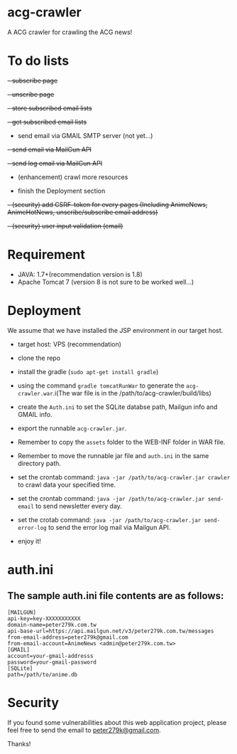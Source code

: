 # acg-crawler
A ACG crawler for crawling the ACG news!

# To do lists
~~- subscribe page~~

~~- unscribe page~~

~~- store subscribed email lists~~

~~- get subscribed email lists~~

- send email via GMAIL SMTP server (not yet...)

~~- send email via MailGun API~~

~~- send log email via MailGun API~~

- (enhancement) crawl more resources

- finish the Deployment section

~~- (security) add CSRF-token for every pages
(Including AnimeNews, AnimeHotNews, unscribe/subscribe email address)~~

~~- (security) user input validation (email)~~

# Requirement
- JAVA: 1.7+(recommendation version is 1.8)
- Apache Tomcat 7 (version 8 is not sure to be worked well...)

# Deployment
We assume that we have installed the JSP environment in our target host.

- target host: VPS (recommendation)
- clone the repo
- install the gradle (```sudo apt-get install gradle```) 
- using the command ```gradle tomcatRunWar``` to generate the ```acg-crawler.war```.i(The war file is in the /path/to/acg-crawler/build/libs)
- create the ```Auth.ini``` to set the SQLite databse path, Mailgun info and GMAIL info.
- export the runnable ```acg-crawler.jar```.
- Remember to copy the ```assets``` folder to the WEB-INF folder in WAR file.
- Remember to move the runnable jar file and ```auth.ini``` in the same directory path.
- set the crontab command: ```java -jar /path/to/acg-crawler.jar crawler``` to crawl data your specified time.
- set the crontab command: ```java -jar /path/to/acg-crawler.jar send-email``` to send newsletter every day.
- set the crotab command: ```java -jar /path/to/acg-crawler.jar send-error-log``` to send the error log mail via Mailgun API.

- enjoy it!

# auth.ini
## The sample auth.ini file contents are as follows:

```
[MAILGUN]
api-key=key-XXXXXXXXXXX
domain-name=peter279k.com.tw
api-base-url=https://api.mailgun.net/v3/peter279k.com.tw/messages
from-email-address=peter279k@gmail.com
from-email-account=AnimeNews <admin@peter279k.com.tw>
[GMAIL]
account=your-gmail-addresss
password=your-gmail-password
[SQLite]
path=/path/to/anime.db
```

# Security
If you found some vulnerabilities about this web application project, please feel free to send the email to peter279k@gmail.com.

Thanks!
